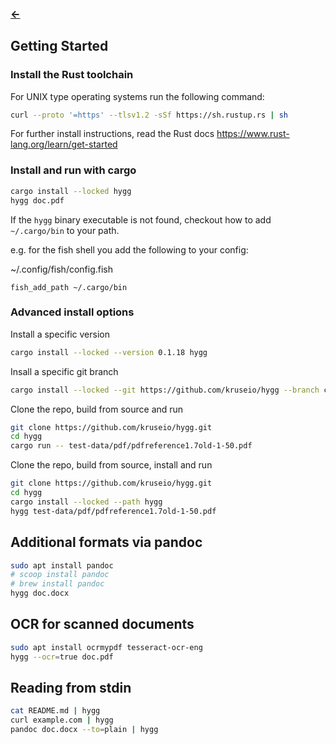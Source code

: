 ### [<-](../README.md)

## Getting Started
### Install the Rust toolchain
For UNIX type operating systems run the following command:
```sh
curl --proto '=https' --tlsv1.2 -sSf https://sh.rustup.rs | sh
```

For further install instructions, read the Rust docs https://www.rust-lang.org/learn/get-started

### Install and run with cargo
```sh
cargo install --locked hygg
hygg doc.pdf
```

If the `hygg` binary executable is not found, checkout how to add `~/.cargo/bin` to your path.

e.g. for the fish shell you add the following to your config:

~/.config/fish/config.fish
```fish
fish_add_path ~/.cargo/bin
```

### Advanced install options
Install a specific version
```sh
cargo install --locked --version 0.1.18 hygg
```

Insall a specific git branch
```sh
cargo install --locked --git https://github.com/kruseio/hygg --branch cross-platform-which hygg
```

Clone the repo, build from source and run
```sh
git clone https://github.com/kruseio/hygg.git
cd hygg
cargo run -- test-data/pdf/pdfreference1.7old-1-50.pdf
```

Clone the repo, build from source, install and run
```sh
git clone https://github.com/kruseio/hygg.git
cd hygg
cargo install --locked --path hygg
hygg test-data/pdf/pdfreference1.7old-1-50.pdf
```

## Additional formats via pandoc
```sh
sudo apt install pandoc
# scoop install pandoc
# brew install pandoc
hygg doc.docx
```

## OCR for scanned documents
```sh
sudo apt install ocrmypdf tesseract-ocr-eng
hygg --ocr=true doc.pdf
```

## Reading from stdin
```sh
cat README.md | hygg
curl example.com | hygg
pandoc doc.docx --to=plain | hygg
```
